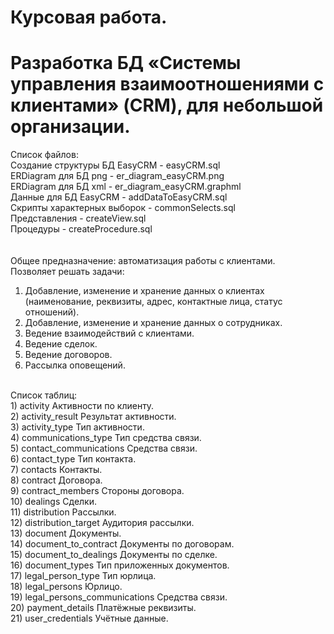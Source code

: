# Курсовая работа.
# Разработка БД «Системы управления взаимоотношениями с клиентами» (CRM), для небольшой организации.<br>
Список файлов:<br>
Создание структуры БД EasyCRM - easyCRM.sql<br>
ERDiagram для БД png - er_diagram_easyCRM.png<br>
ERDiagram для БД xml - er_diagram_easyCRM.graphml<br>
Данные для БД EasyCRM - addDataToEasyCRM.sql<br>
Скрипты характерных выборок - commonSelects.sql<br>
Представления - createView.sql<br>
Процедуры - createProcedure.sql<br>
<br>
<br>
Общее предназначение: автоматизация работы с клиентами.<br>
Позволяет решать задачи:<br>
1) Добавление, изменение и хранение данных о клиентах (наименование, реквизиты, адрес, контактные лица, статус отношений).<br>
2) Добавление, изменение и хранение данных о сотрудниках.<br>
3) Ведение взаимодействий с клиентами.<br>
4) Ведение сделок.<br>
5) Ведение договоров.<br>
6) Рассылка оповещений.<br>
<br>
Список таблиц:<br>
1) activity	Активности по клиенту.<br>
2) activity_result	Результат активности.<br>
3) activity_type	Тип активности.<br>
4) communications_type	Тип cредства связи.<br>
5) contact_communications	Средства связи.<br>
6) contact_type	Тип контакта.<br>
7) contacts	Контакты.<br>
8) contract	Договора.<br>
9) contract_members	Стороны договора.<br>
10) dealings	Сделки.<br>
11) distribution	Рассылки.<br>
12) distribution_target	Аудитория рассылки.<br>
13) document	Документы.<br>
14) document_to_contract	Документы по договорам.<br>
15) document_to_dealings	Документы по сделке.<br>
16) document_types	Тип приложенных документов.<br>
17) legal_person_type	Тип юрлица.<br>
18) legal_persons	Юрлицо.<br>
19) legal_persons_communications	Средства связи.<br>
20) payment_details	Платёжные реквизиты.<br>
21) user_credentials	Учётные данные.<br>



